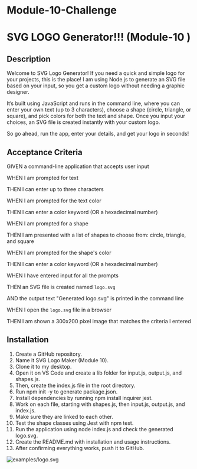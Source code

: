 # Module-10-Challenge

# SVG LOGO Generator!!! (Module-10 ) 


## Description

Welcome to SVG Logo Generator! If you need a quick and simple logo for your projects, this is the place! I am using Node.js to generate an SVG file based on your input, so you get a custom logo without needing a graphic designer.

It’s built using JavaScript and runs in the command line, where you can enter your own text (up to 3 characters), choose a shape (circle, triangle, or square), and pick colors for both the text and shape. Once you input your choices, an SVG file is created instantly with your custom logo.

So go ahead, run the app, enter your details, and get your logo in seconds! 




## Acceptance Criteria

GIVEN a command-line application that accepts user input

WHEN I am prompted for text

THEN I can enter up to three characters

WHEN I am prompted for the text color

THEN I can enter a color keyword (OR a hexadecimal number)

WHEN I am prompted for a shape

THEN I am presented with a list of shapes to choose from: circle, triangle, and square

WHEN I am prompted for the shape's color

THEN I can enter a color keyword (OR a hexadecimal number)

WHEN I have entered input for all the prompts

THEN an SVG file is created named `logo.svg`

AND the output text "Generated logo.svg" is printed in the command line

WHEN I open the `logo.svg` file in a browser

THEN I am shown a 300x200 pixel image that matches the criteria I entered 





## Installation
1. Create a GitHub repository.
2. Name it SVG Logo Maker (Module 10).
3. Clone it to my desktop.
4. Open it on VS Code and create a lib folder for input.js, output.js, and shapes.js.
5. Then, create the index.js file in the root directory.
6. Run npm init -y to generate package.json.
7. Install dependencies by running npm install inquirer jest.
8. Work on each file, starting with shapes.js, then input.js, output.js, and index.js.
9. Make sure they are linked to each other.
10. Test the shape classes using Jest with npm test.
11. Run the application using node index.js and check the generated logo.svg.
12. Create the README.md with installation and usage instructions.
13. After confirming everything works, push it to GitHub.





![examples/logo.svg](logo.svg)